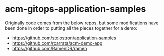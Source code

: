 # acm-gitops-application-samples

Originally code comes from the below repos, but some modifications have been done in order to putting all the pieces together for a demo:

- https://github.com/stolostron/application-samples
- https://github.com/rcarrata/acm-demo-app
- https://github.com/RamenDR/ramen
